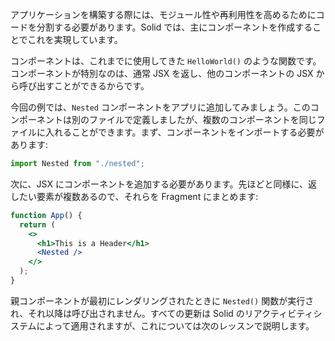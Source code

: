 アプリケーションを構築する際には、モジュール性や再利用性を高めるためにコードを分割する必要があります。Solid では、主にコンポーネントを作成することでこれを実現しています。

コンポーネントは、これまでに使用してきた `HelloWorld()` のような関数です。コンポーネントが特別なのは、通常 JSX を返し、他のコンポーネントの JSX から呼び出すことができるからです。

今回の例では、`Nested` コンポーネントをアプリに追加してみましょう。このコンポーネントは別のファイルで定義しましたが、複数のコンポーネントを同じファイルに入れることができます。まず、コンポーネントをインポートする必要があります:

```js
import Nested from "./nested";
```

次に、JSX にコンポーネントを追加する必要があります。先ほどと同様に、返したい要素が複数あるので、それらを Fragment にまとめます:

```jsx
function App() {
  return (
    <>
      <h1>This is a Header</h1>
      <Nested />
    </>
  );
}
```

親コンポーネントが最初にレンダリングされたときに `Nested()` 関数が実行され、それ以降は呼び出されません。すべての更新は Solid のリアクティビティシステムによって適用されますが、これについては次のレッスンで説明します。
